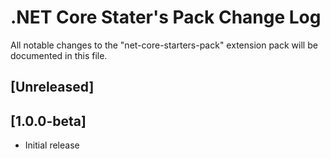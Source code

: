 # .NET Core Stater's Pack Change Log
All notable changes to the "net-core-starters-pack" extension pack will be documented in this file.

## [Unreleased]

## [1.0.0-beta]
- Initial release
